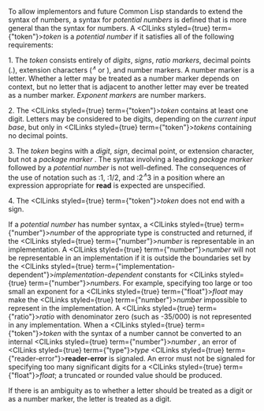  



To allow implementors and future Common Lisp standards to extend the syntax of numbers, a syntax for *potential numbers* is defined that is more general than the syntax for numbers. A <ClLinks styled={true} term={"token"}><i>token</i></ClLinks> is a *potential number* if it satisfies all of the following requirements: 



1\. The <i>token</i> consists entirely of <i>digits</i>, <i>signs</i>, <i>ratio markers</i>, decimal points (.), extension characters (<i><sup>∧</sup></i> or ), and number markers. A number marker is a letter. Whether a letter may be treated as a number marker depends on context, but no letter that is adjacent to another letter may ever be treated as a number marker. <i>Exponent markers</i> are number markers. 



2\. The <ClLinks styled={true} term={"token"}><i>token</i></ClLinks> contains at least one digit. Letters may be considered to be digits, depending on the *current input base*, but only in <ClLinks styled={true} term={"token"}><i>tokens</i></ClLinks> containing no decimal points. 



3\. The <i>token</i> begins with a <i>digit</i>, <i>sign</i>, decimal point, or extension character, but not a <i>package marker</i> . The syntax involving a leading <i>package marker</i> followed by a <i>potential number</i> is not well-defined. The consequences of the use of notation such as :1, :1/2, and :2<i><sup>∧</sup></i>3 in a position where an expression appropriate for <b>read</b> is expected are unspecified.  







4\. The <ClLinks styled={true} term={"token"}><i>token</i></ClLinks> does not end with a sign. 



If a *potential number* has number syntax, a <ClLinks styled={true} term={"number"}><i>number</i></ClLinks> of the appropriate type is constructed and returned, if the <ClLinks styled={true} term={"number"}><i>number</i></ClLinks> is representable in an implementation. A <ClLinks styled={true} term={"number"}><i>number</i></ClLinks> will not be representable in an implementation if it is outside the boundaries set by the <ClLinks styled={true} term={"implementation-dependent"}><i>implementation-dependent</i></ClLinks> constants for <ClLinks styled={true} term={"number"}><i>numbers</i></ClLinks>. For example, specifying too large or too small an exponent for a <ClLinks styled={true} term={"float"}><i>float</i></ClLinks> may make the <ClLinks styled={true} term={"number"}><i>number</i></ClLinks> impossible to represent in the implementation. A <ClLinks styled={true} term={"ratio"}><i>ratio</i></ClLinks> with denominator zero (such as -35/000) is not represented in any implementation. When a <ClLinks styled={true} term={"token"}><i>token</i></ClLinks> with the syntax of a number cannot be converted to an internal <ClLinks styled={true} term={"number"}><i>number</i></ClLinks> , an error of <ClLinks styled={true} term={"type"}><i>type</i></ClLinks> <ClLinks styled={true} term={"reader-error"}><b>reader-error</b></ClLinks> is signaled. An error must not be signaled for specifying too many significant digits for a <ClLinks styled={true} term={"float"}><i>float</i></ClLinks>; a truncated or rounded value should be produced. 



If there is an ambiguity as to whether a letter should be treated as a digit or as a number marker, the letter is treated as a digit. 



